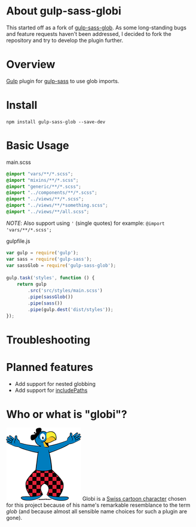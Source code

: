# About gulp-sass-globi

This started off as a fork of [gulp-sass-glob](https://www.npmjs.com/package/gulp-sass-glob).
As some long-standing bugs and feature requests haven't been addressed, I decided to fork the repository and try to develop the plugin further.

# Overview

[Gulp](http://gulpjs.com/) plugin for [gulp-sass](https://github.com/dlmanning/gulp-sass) to use glob imports.

# Install

```
npm install gulp-sass-glob --save-dev
```

# Basic Usage

main.scss

```scss
@import "vars/**/*.scss";
@import "mixins/**/*.scss";
@import "generic/**/*.scss";
@import "../components/**/*.scss";
@import "../views/**/*.scss";
@import "../views/**/*something.scss";
@import "../views/**/all.scss";
```

*NOTE*: Also support using `'` (single quotes) for example: `@import 'vars/**/*.scss';`

gulpfile.js

```javascript
var gulp = require('gulp');
var sass = require('gulp-sass');
var sassGlob = require('gulp-sass-glob');

gulp.task('styles', function () {
    return gulp
        .src('src/styles/main.scss')
        .pipe(sassGlob())
        .pipe(sass())
        .pipe(gulp.dest('dist/styles'));
});
```

# Troubleshooting

# Planned features

- Add support for nested globbing
- Add support for [includePaths](https://github.com/sass/node-sass#includepaths)

# Who or what is "globi"?

![alt tag](https://raw.githubusercontent.com/Nirazul/gulp-sass-globi/master/globi.png)
Globi is a [Swiss cartoon character](https://en.wikipedia.org/wiki/Globi) chosen for this project because of his name's remarkable resemblance to the term _glob_ (and because almost all sensible name choices for such a plugin are gone). 
